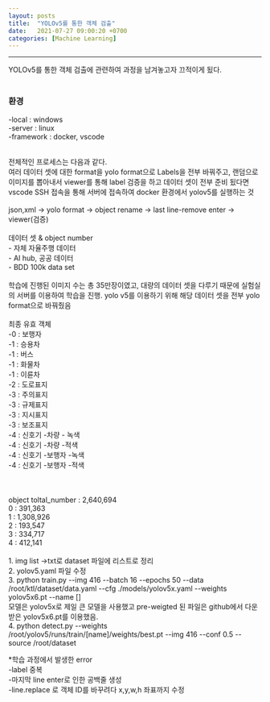```yaml
---
layout: posts
title:  "YOLOv5를 통한 객체 검출"
date:   2021-07-27 09:00:20 +0700
categories: [Machine Learning]
---
```

<link rel = "stylesheet" href ="/static/css/bootstrap.min.css">

----------------------------------
YOLOv5를 통한 객체 검출에 관련하여 과정을 남겨놓고자 끄적이게 됬다.<br/>
<br/>
### 환경<br/>
-local : windows<br/>
-server : linux<br/>
-framework : docker, vscode<br/>

<br/>
전체적인 프로세스는 다음과 같다.<br/>
  여러 데이터 셋에 대한 format을 yolo format으로 Labels을 전부 바꿔주고, 랜덤으로 이미지를 뽑아내서 viewer를 통해 label 검증을 하고
  데이터 셋이 전부 준비 됬다면 vscode SSH 접속을 통해 서버에 접속하여 docker 환경에서 yolov5를 실행하는 것<br/>
<process><br/>
json,xml -> yolo format -> object rename -> last line-remove enter -> viewer(검증)

<br/>
<br/>
데이터 셋 & object number<br/>
- 자체 자율주행 데이터<br/>
- AI hub, 공공 데이터<br/>
- BDD 100k data set<br/>
<br/>
학습에 진행된 이미지 수는 총 35만장이였고, 대량의 데이터 셋을 다루기 때문에 실험실의 서버를 이용하여 학습을 진행.
yolo v5를 이용하기 위해 해당 데이터 셋을 전부 yolo format으로 바꿔줬음 <br/>
<br/>
최종 유효 객체<br/>
-0 : 보행자<br/>
-1 : 승용차<br/>
-1 : 버스<br/>
-1 : 화물차<br/>
-1 : 이륜차<br/>
-2 : 도로표지<br/>
-3 : 주의표지<br/>
-3 : 규제표지<br/>
-3 : 지시표지<br/>
-3 : 보조표지<br/>
-4 : 신호기 -차량 - 녹색<br/>
-4 : 신호기 -차량 -적색<br/>
-4 : 신호기 -보행자 -녹색<br/>
-4 : 신호기 -보행자 -적색<br/>
<br/><br/>
<Total Dataset><br/>
object toltal_number : 2,640,694<br/>
0 : 391,363<br/>
1 : 1,308,926<br/>
2 : 193,547<br/>
3 : 334,717<br/>
4 : 412,141<br/>

<br/>
1. img list ->txt로 dataset 파일에 리스트로 정리<br/>
2. yolov5.yaml 파일 수정<br/>
3. python train.py --img 416 --batch 16 --epochs 50 --data /root/ktl/dataset/data.yaml --cfg ./models/yolov5x.yaml --weights yolov5x6.pt --name []<br/> 모델은 yolov5x로 제일 큰 모델을 사용했고 pre-weigted 된 파일은 github에서 다운받은 yolov5x6.pt를 이용했음. <br/>
4. python detect.py --weights /root/yolov5/runs/train/[name]/weights/best.pt --img 416 --conf 0.5 --source /root/dataset <br/>
  
*학습 과정에서 발생한 error <br/>
  -label 중복 <br/>
  -마지막 line enter로 인한 공백줄 생성 <br/>
  -line.replace 로 객체 ID를 바꾸려다 x,y,w,h 좌표까지 수정 <br/>
